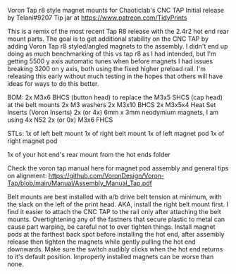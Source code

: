 Voron Tap r8 style magnet mounts for Chaoticlab's CNC TAP
Initial release by Telani#9207
Tip jar at https://www.patreon.com/TidyPrints

This is a remix of the most recent Tap R8 release with the 2.4r2 hot end rear mount parts. The goal is to get additional stability on the CNC TAP by adding Voron Tap r8 styled/angled magnets to the assembly. I didn't end up doing as much benchmarking of this vs tap r8 as I had intended, but I'm getting 5500 y axis automatic tunes when before magnets I had issues breaking 3200 on y axis, both using the fixed higher preload rail. I'm releasing this early without much testing in the hopes that others will have ideas for ways to do this better.

BOM:
2x M3x6 BHCS (button head) to replace the M3x5 SHCS (cap head) at the belt mounts
2x M3 washers
2x M3x10 BHCS
2x M3x5x4 Heat Set Inserts (Voron Inserts)
2x (or 4x) 6mm x 3mm neodymium magnets, I am using 4x N52
2x (or 0x) M3x6 FHCS

STLs:
1x of left belt mount
1x of right belt mount
1x of left magnet pod
1x of right magnet pod

1x of your hot end's rear mount from the hot ends folder

Check the voron tap manual here for magnet pod assembly and general tips on alignment: https://github.com/VoronDesign/Voron-Tap/blob/main/Manual/Assembly_Manual_Tap.pdf

Belt mounts are best installed with a/b drive belt tension at minimum, with the slack on the left of the print head. AKA, install the right belt mount first. I find it easier to attach the CNC TAP to the rail only after attaching the belt mounts. Overtightening any of the fastners that secure plastic to metal can cause part warping, be careful not to over tighten things. Install magnet pods at the farthest back spot before installing the hot end, after assembly release then tighten the magnets while gently pulling the hot end downwards. Make sure the switch audibly clicks when the hot end returns to it's default position. Improperly installed magnets can be worse than none.
